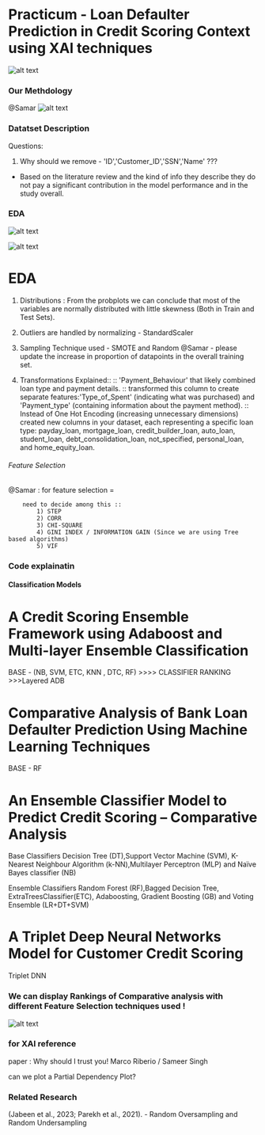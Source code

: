 # Practicum - Loan Defaulter Prediction in Credit Scoring Context using XAI techniques

 <!-- Samar - please explain the code and output briefly ( can mention in the final paper ) -->



![alt text](image-1.png)

### Our Methdology ###
@Samar 
![alt text](image-3.png)



### Datatset Description ###
 Questions:
 1) Why should we remove - 'ID','Customer_ID','SSN','Name' ???
-  Based on the literature review and the kind of info they describe they do not pay a significant contribution in the model performance and in the study overall.


###  EDA ### 

![alt text](image.png)

![alt text](sampling_output.png)

# EDA
1) Distributions : From the probplots we can conclude that most of the variables are normally distributed with little skewness (Both in Train and Test Sets).

2) Outliers are handled by normalizing - StandardScaler

3) Sampling Technique used - SMOTE and Random 
@Samar - please update the increase in proportion of datapoints in the overall training set.

4) Transformations Explained::
        :: 'Payment_Behaviour' that likely combined loan type and payment details.
        :: transformed this column to create separate features:'Type_of_Spent' (indicating what was purchased) and   'Payment_type' (containing information about the payment method).
        :: Instead of One Hot Encoding (increasing unnecessary dimensions) created new columns in your dataset, each representing a specific loan type: payday_loan, mortgage_loan, credit_builder_loan, auto_loan, student_loan, debt_consolidation_loan, not_specified, personal_loan, and home_equity_loan.


 ###### Feature Selection ########

@Samar : for feature selection =

        need to decide among this ::
            1) STEP
            2) CORR
            3) CHI-SQUARE
            4) GINI INDEX / INFORMATION GAIN (Since we are using Tree based algorithms)
            5) VIF
             

### Code explainatin ###


#### Classification Models ####


# A Credit Scoring Ensemble Framework using Adaboost and Multi-layer Ensemble Classification

BASE - (NB, SVM, ETC, KNN , DTC, RF) >>>> CLASSIFIER RANKING >>>Layered ADB

# Comparative Analysis of Bank Loan Defaulter Prediction Using Machine Learning Techniques

BASE - RF


# An Ensemble Classifier Model to Predict Credit Scoring – Comparative Analysis

Base Classifiers 
Decision Tree (DT),Support Vector Machine (SVM), K-Nearest Neighbour Algorithm (k-NN),Multilayer Perceptron (MLP) and Naïve Bayes classifier (NB) 

Ensemble Classifiers
Random Forest (RF),Bagged Decision Tree, ExtraTreesClassifier(ETC), Adaboosting, Gradient Boosting (GB) and Voting Ensemble (LR+DT+SVM)


# A Triplet Deep Neural Networks Model for Customer Credit Scoring

Triplet DNN





### We can display Rankings of Comparative analysis with different Feature Selection techniques used !

![alt text](image-2.png)


### for XAI reference 

paper : Why should I trust you! Marco Riberio / Sameer Singh


can we plot a Partial Dependency Plot? 


### Related Research ### 

(Jabeen et al., 2023; Parekh et al., 2021). - Random Oversampling and Random Undersampling
